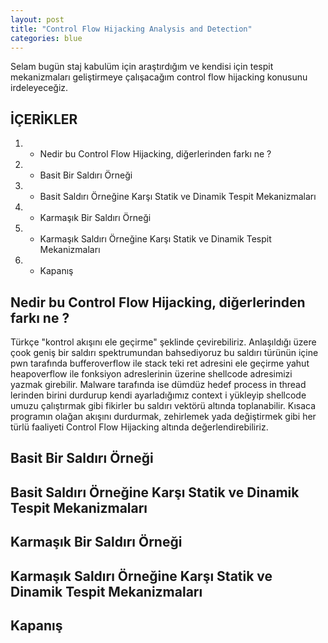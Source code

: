 ```yaml
---
layout: post
title: "Control Flow Hijacking Analysis and Detection"
categories: blue
---
```


Selam bugün staj kabulüm için araştırdığım ve kendisi için tespit mekanizmaları geliştirmeye çalışacağım control flow hijacking konusunu irdeleyeceğiz.

## İÇERİKLER
1. - Nedir bu Control Flow Hijacking, diğerlerinden farkı ne ?
2. - Basit Bir Saldırı Örneği
3. - Basit Saldırı Örneğine Karşı Statik ve Dinamik Tespit Mekanizmaları
4. - Karmaşık Bir Saldırı Örneği
5. - Karmaşık Saldırı Örneğine Karşı Statik ve Dinamik Tespit Mekanizmaları
6. - Kapanış


## Nedir bu Control Flow Hijacking, diğerlerinden farkı ne ?

Türkçe "kontrol akışını ele geçirme" şeklinde çevirebiliriz. Anlaşıldığı üzere çook geniş bir saldırı spektrumundan bahsediyoruz bu saldırı türünün içine pwn tarafında bufferoverflow ile stack teki ret adresini ele geçirme yahut heapoverflow ile fonksiyon adreslerinin üzerine shellcode adresimizi yazmak girebilir. Malware tarafında ise dümdüz hedef process in thread lerinden birini durdurup kendi ayarladığımız context i yükleyip shellcode umuzu çalıştırmak gibi fikirler bu saldırı vektörü altında toplanabilir. Kısaca programın olağan akışını durdurmak, zehirlemek yada değiştirmek gibi her türlü faaliyeti Control Flow Hijacking altında değerlendirebiliriz.

## Basit Bir Saldırı Örneği

## Basit Saldırı Örneğine Karşı Statik ve Dinamik Tespit Mekanizmaları

## Karmaşık Bir Saldırı Örneği

## Karmaşık Saldırı Örneğine Karşı Statik ve Dinamik Tespit Mekanizmaları

## Kapanış